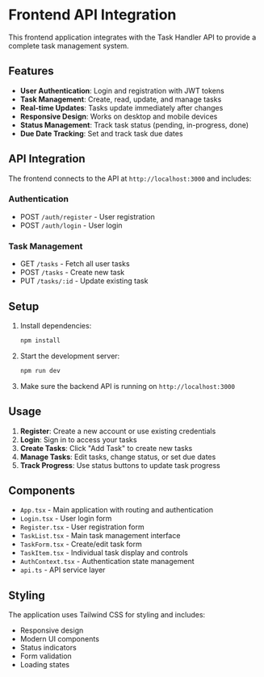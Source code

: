 # Frontend API Integration

This frontend application integrates with the Task Handler API to provide a complete task management system.

## Features

- **User Authentication**: Login and registration with JWT tokens
- **Task Management**: Create, read, update, and manage tasks
- **Real-time Updates**: Tasks update immediately after changes
- **Responsive Design**: Works on desktop and mobile devices
- **Status Management**: Track task status (pending, in-progress, done)
- **Due Date Tracking**: Set and track task due dates

## API Integration

The frontend connects to the API at `http://localhost:3000` and includes:

### Authentication

- POST `/auth/register` - User registration
- POST `/auth/login` - User login

### Task Management

- GET `/tasks` - Fetch all user tasks
- POST `/tasks` - Create new task
- PUT `/tasks/:id` - Update existing task

## Setup

1. Install dependencies:

   ```bash
   npm install
   ```

2. Start the development server:

   ```bash
   npm run dev
   ```

3. Make sure the backend API is running on `http://localhost:3000`

## Usage

1. **Register**: Create a new account or use existing credentials
2. **Login**: Sign in to access your tasks
3. **Create Tasks**: Click "Add Task" to create new tasks
4. **Manage Tasks**: Edit tasks, change status, or set due dates
5. **Track Progress**: Use status buttons to update task progress

## Components

- `App.tsx` - Main application with routing and authentication
- `Login.tsx` - User login form
- `Register.tsx` - User registration form
- `TaskList.tsx` - Main task management interface
- `TaskForm.tsx` - Create/edit task form
- `TaskItem.tsx` - Individual task display and controls
- `AuthContext.tsx` - Authentication state management
- `api.ts` - API service layer

## Styling

The application uses Tailwind CSS for styling and includes:

- Responsive design
- Modern UI components
- Status indicators
- Form validation
- Loading states
